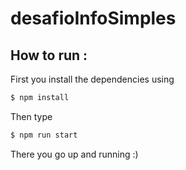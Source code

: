 # desafioInfoSimples
 
## How to run : 

First you install the dependencies using 
```bash
$ npm install
```
Then type
```bash
$ npm run start
```
There you go up and running :)
